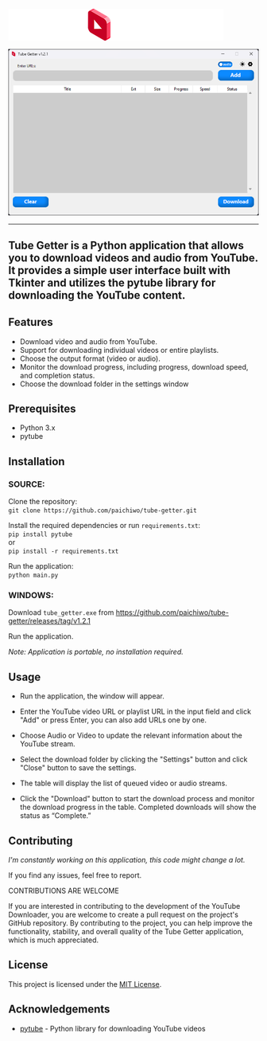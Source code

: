 
![](images/tube_getter_logo.png)

![](screenshots/TG_screenshot_1.png)

---
Tube Getter is a Python application that allows you to download videos and audio from YouTube.
It provides a simple user interface built with Tkinter
and utilizes the pytube library for downloading the YouTube content.
---
## **Features**

*   Download video and audio from YouTube.
*   Support for downloading individual videos or entire playlists.
*   Choose the output format (video or audio).
*   Monitor the download progress, including progress, download speed, and completion status.
* Choose the download folder in the settings window

## **Prerequisites**

*   Python 3.x
*   pytube

## **Installation**

### SOURCE:

Clone the repository:   
`git clone https://github.com/paichiwo/tube-getter.git`

Install the required dependencies or run `requirements.txt`:   
`pip install pytube`   
or   
`pip install -r requirements.txt`

Run the application:   
`python main.py`


### WINDOWS:

Download `tube_getter.exe` from https://github.com/paichiwo/tube-getter/releases/tag/v1.2.1

Run the application. 

_Note: Application is portable, no installation required._

## **Usage**

- Run the application, the window will appear.


- Enter the YouTube video URL or playlist URL in the input field and click "Add" or press Enter, 
you can also add URLs one by one.


- Choose Audio or Video to update the relevant information about the YouTube stream.


- Select the download folder by clicking the "Settings" button and click "Close" button to save the settings.


- The table will display the list of queued video or audio streams.


- Click the "Download" button to start the download process and monitor the download progress in the table. Completed downloads will show the status as “Complete.”

## **Contributing**

_I'm constantly working on this application, this code might change a lot._

If you find any issues, feel free to report.

CONTRIBUTIONS ARE WELCOME

If you are interested in contributing to the development of the YouTube Downloader,
you are welcome to create a pull request on the project's GitHub repository. By contributing to the project,
you can help improve the functionality, stability, and overall quality of the Tube Getter application,
which is much appreciated.

## **License**

This project is licensed under the [MIT License](LICENSE).

## **Acknowledgements**

*   [pytube](https://pytube.io/) - Python library for downloading YouTube videos